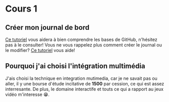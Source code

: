 # Cours 1
## Créer mon journal de bord
[Ce tutoriel](https://guides.github.com/activities/hello-world/) vous aidera à bien comprendre les bases de GitHub, n'hésitez pas à le consulter!
Vous ne vous rappelez plus comment créer le journal ou le modifier? [Ce tutoriel](https://youtu.be/lX3bpuLK_Sg) vous aide! 

## Pourquoi j'ai choisi l'intégration multimédia
J'ais choisi la technique en integration mutimedia, car je ne savait pas ou aller, il y une bourse d'étude incitative de **1500** par cession, ce qui est assez interresante. De plus, le domaine interactife et touts ce qui a rapport au jeux vidéo m'interesse 😁. 





